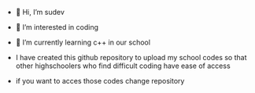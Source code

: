- 👋 Hi, I’m sudev
- 👀 I’m interested in coding 
- 🌱 I’m currently learning c++ in our school 
- I have created this github repository to upload my school codes so that other highschoolers who find difficult coding have ease of access

- if you want to acces those codes change repository

<!---
sudviz/sudviz is a ✨ special ✨ repository because its `README.md` (this file) appears on your GitHub profile.
You can click the Preview link to take a look at your changes.
--->
